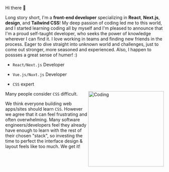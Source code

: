 Hi there 👋

Long story short, I'm a **front-end developer** specializing in **React**, **Next.js**, **design**, and **Tailwind CSS**!
My deep passion of coding led me to this world, and I started learning coding all by myself and I'm pleased to announce that I'm a proud self-taught developer, who seeks the power of knowledge wherever I can find it.
I love working in teams and finding new friends in the process. Eager to dive straight into unknown world and challenges, just to come out stronger, more seasoned and experienced.
Also, I happen to possses a great sense of humer! :)

- `React/Next.js` Developer

- `Vue.js/Nuxt.js` Developer

- `CSS` expert

<img align="right" alt="Coding" width="240" src="https://github.com/VividSun-V/VividSun-V/assets/164004558/c4c84bde-01c7-4b74-90af-b494b503ebe4">

Many people consider `CSS` difficult.

We think everyone building web apps/sites should learn `CSS`.
However we agree that it can feel frustrating and often overwhelming.
Many software engineers/developers feel they already have enough to learn with the rest of their chosen "stack", so investing the time to perfect the interface design & layout feels like too much. We get it!

<!--
**VividSun-V/VividSun-V** is a ✨ _special_ ✨ repository because its `README.md` (this file) appears on your GitHub profile.

Here are some ideas to get you started:

- 🔭 I’m currently working on ...
- 🌱 I’m currently learning ...
- 👯 I’m looking to collaborate on ...
- 🤔 I’m looking for help with ...
- 💬 Ask me about ...
- 📫 How to reach me: ...
- 😄 Pronouns: ...
- ⚡ Fun fact: ...
-->
